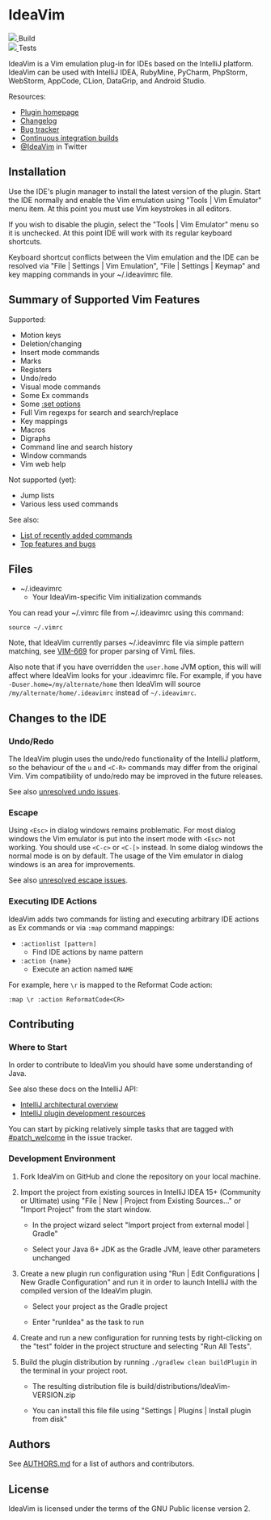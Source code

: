 IdeaVim
=======

<div>
  <a href="http://teamcity.jetbrains.com/viewType.html?buildTypeId=IdeaVim_Build&guest=1">
    <img src="http://teamcity.jetbrains.com/app/rest/builds/buildType:(id:IdeaVim_Build)/statusIcon.svg?guest=1"/>
  </a>
  <span>Build<span>
</div>

<div>
  <a href="http://teamcity.jetbrains.com/viewType.html?buildTypeId=IdeaVim_TestsForIntelliJ15&guest=1">
    <img src="http://teamcity.jetbrains.com/app/rest/builds/buildType:(id:IdeaVim_TestsForIntelliJ15)/statusIcon.svg?guest=1"/>
  </a>
  <span>Tests</span>
</div>

IdeaVim is a Vim emulation plug-in for IDEs based on the IntelliJ platform.
IdeaVim can be used with IntelliJ IDEA, RubyMine, PyCharm, PhpStorm, WebStorm,
AppCode, CLion, DataGrip, and Android Studio.

Resources:

* [Plugin homepage](http://plugins.jetbrains.com/plugin/164)
* [Changelog](CHANGES.md)
* [Bug tracker](http://youtrack.jetbrains.com/issues/VIM)
* [Continuous integration builds](http://teamcity.jetbrains.com/project.html?projectId=IdeaVim&guest=1)
* [@IdeaVim](http://twitter.com/ideavim) in Twitter


Installation
------------

Use the IDE's plugin manager to install the latest version of the plugin.
Start the IDE normally and enable the Vim emulation using "Tools | Vim
Emulator" menu item. At this point you must use Vim keystrokes in all editors.

If you wish to disable the plugin, select the "Tools | Vim Emulator" menu so
it is unchecked. At this point IDE will work with its regular keyboard
shortcuts.

Keyboard shortcut conflicts between the Vim emulation and the IDE can be
resolved via "File | Settings | Vim Emulation", "File | Settings | Keymap"
and key mapping commands in your ~/.ideavimrc file.


Summary of Supported Vim Features
---------------------------------

Supported:

* Motion keys
* Deletion/changing
* Insert mode commands
* Marks
* Registers
* Undo/redo
* Visual mode commands
* Some Ex commands
* Some [:set options](doc/set-commands.md)
* Full Vim regexps for search and search/replace
* Key mappings
* Macros
* Digraphs
* Command line and search history
* Window commands
* Vim web help

Not supported (yet):

* Jump lists
* Various less used commands

See also:

* [List of recently added commands](src/com/maddyhome/idea/vim/package-info.java)
* [Top features and bugs](http://youtrack.jetbrains.com/issues/VIM?q=%23Unresolved+sort+by%3A+votes)


Files
-----

* ~/.ideavimrc
    * Your IdeaVim-specific Vim initialization commands

You can read your ~/.vimrc file from ~/.ideavimrc using this command:

    source ~/.vimrc

Note, that IdeaVim currently parses ~/.ideavimrc file via simple pattern matching,
see [VIM-669](http://youtrack.jetbrains.com/issue/VIM-669) for proper parsing
of VimL files.

Also note that if you have overridden the `user.home` JVM option, this will
will affect where IdeaVim looks for your .ideavimrc file.  For example, if you
have `-Duser.home=/my/alternate/home` then IdeaVim will source
`/my/alternate/home/.ideavimrc` instead of `~/.ideavimrc`.


Changes to the IDE
------------------

### Undo/Redo

The IdeaVim plugin uses the undo/redo functionality of the IntelliJ platform,
so the behaviour of the `u` and `<C-R>` commands may differ from the original
Vim. Vim compatibility of undo/redo may be improved in the future releases.

See also [unresolved undo issues](http://youtrack.jetbrains.com/issues/VIM?q=%23Unresolved+Help+topic%3A+u).

### Escape

Using `<Esc>` in dialog windows remains problematic. For most dialog windows
the Vim emulator is put into the insert mode with `<Esc>` not working. You
should use `<C-c>` or `<C-[>` instead. In some dialog windows the normal mode is
on by default. The usage of the Vim emulator in dialog windows is an area for
improvements.

See also [unresolved escape issues](http://youtrack.jetbrains.com/issues/VIM?q=%23Unresolved+Help+topic%3A+i_Esc).

### Executing IDE Actions

IdeaVim adds two commands for listing and executing arbitrary IDE actions as
Ex commands or via `:map` command mappings:

* `:actionlist [pattern]`
    * Find IDE actions by name pattern
* `:action {name}`
    * Execute an action named `NAME`

For example, here `\r` is mapped to the Reformat Code action:

    :map \r :action ReformatCode<CR>


Contributing
------------

### Where to Start

In order to contribute to IdeaVim you should have some understanding of Java.

See also these docs on the IntelliJ API:

* [IntelliJ architectural overview](http://confluence.jetbrains.com/display/IDEADEV/IntelliJ+IDEA+Architectural+Overview)
* [IntelliJ plugin development resources](http://confluence.jetbrains.com/display/IDEADEV/PluginDevelopment)

You can start by picking relatively simple tasks that are tagged with
[#patch_welcome](http://youtrack.jetbrains.com/issues/VIM?q=%23patch_welcome)
in the issue tracker.


### Development Environment

1. Fork IdeaVim on GitHub and clone the repository on your local machine.

2. Import the project from existing sources in IntelliJ IDEA 15+ (Community or
   Ultimate) using "File | New | Project from Existing Sources..." or "Import
   Project" from the start window.

    * In the project wizard select "Import project from external model | Gradle"

    * Select your Java 6+ JDK as the Gradle JVM, leave other parameters unchanged

3. Create a new plugin run configuration using "Run | Edit Configurations | New
   Gradle Configuration" and run it in order to launch IntelliJ with the
   compiled version of the IdeaVim plugin.

    * Select your project as the Gradle project

    * Enter "runIdea" as the task to run

4. Create and run a new configuration for running tests by right-clicking on the
   "test" folder in the project structure and selecting "Run All Tests".

5. Build the plugin distribution by running `./gradlew clean buildPlugin` in the
   terminal in your project root.

    * The resulting distribution file is build/distributions/IdeaVim-VERSION.zip

    * You can install this file file using "Settings | Plugins | Install plugin
      from disk"


Authors
-------

See [AUTHORS.md](AUTHORS.md)
for a list of authors and contributors.


License
-------

IdeaVim is licensed under the terms of the GNU Public license version 2.
